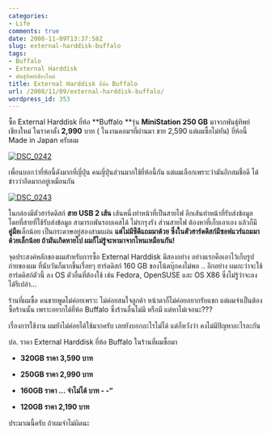```yaml
---
categories:
- Life
comments: true
date: 2008-11-09T13:37:58Z
slug: external-harddisk-buffalo
tags:
- Buffalo
- External Harddisk
- พันธุ์ทิพย์เชียงใหม่
title: External Harddisk ยี่ห้อ Buffalo
url: /2008/11/09/external-harddisk-buffalo/
wordpress_id: 353
---
```


ซื้อ External Harddisk ยี่ห้อ **Buffalo **รุ่น **MiniStation 250 GB** มาจากพันธุ์ทิพย์เชียงใหม่ ในราคาตั้ง **2,990** บาท ( ในงานคอมฯที่ผ่านมา ขาย 2,590 แต่ผมซื้อไม่ทัน) ยี่ห้อนี้ Made in Japan ครับผม



[![DSC_0242](http://www.armno.in.th/wp-content/uploads/2008/11/dsc-0242-thumb.jpg)](http://www.armno.in.th/wp-content/uploads/2008/11/dsc-0242.jpg)



เพื่อนบอกว่ายี่ห้อนี้ดังมากที่ญี่ปุ่น คนญี่ปุ่นส่วนมากใช้ยี่ห้อนี้กัน แต่ผมเลือกเพราะว่ามันถึกสมชื่อดี ได้ข่าวว่าอึดมากอยู่เหมือนกัน



[![DSC_0243](http://www.armno.in.th/wp-content/uploads/2008/11/dsc-0243-thumb.jpg)](http://www.armno.in.th/wp-content/uploads/2008/11/dsc-0243.jpg)



ในกล่องมีตัวฮาร์ดดิสก์ **สาย USB 2 เส้น** เส้นหนึ่งทำหน้าที่เป็นสายไฟ อีกเส้นทำหน้าที่รับส่งข้อมูล โดยที่สายที่ใช้รับส่งข้อมูล สามารถพันรอบเคสได้ ไม่รกรุงรัง ส่วนสายไฟ ต้องหาที่เก็บเอาเอง แล้วก็มี**คู่มือ**เล็กน้อย เป็นกระดาษอยู่สองสามแผ่น **แต่ไม่มีซีดีแถมมาด้วย ซึ่งในตัวฮาร์ดดิสก์มีซอฟแวร์แถมมาด้วยเล็กน้อย ถ้ามันเกิดหายไป ผมก็ไม่รู้จะหามาจากไหนเหมือนกัน!**



จุดประสงค์หลักของผมสำหรับการซื้อ External Harddisk มีสองอย่าง อย่างแรกคือเอาไว้เก็บรูปถ่ายของผม ที่นับวันก็มากขึ้นเรื่อยๆ ฮาร์ดดิสก์ 160 GB ของโน้ตบุ๊กคงไม่พอ .. อีกอย่าง ผมกะว่าจะใช้ฮาร์ดดิสก์ตัวนี้ ลง OS ตัวอื่นที่ต้องใช้ เช่น Fedora, OpenSUSE และ OS X86 ซึ่งไม่รู้ว่าจะลงได้รึเปล่า…



ร้านที่ผมซื้อ คนขายพูดไม่ค่อยเพราะ ไม่ค่อยสนใจลูกค้า หน้าตาก็ไม่ค่อยอยากรับแขก แต่ผมจำเป็นต้องซื้อร้านนั้น เพราะอยากได้ยี่ห้อ Buffalo ซึ่งร้านอื่นไม่มี หรือมี แต่หาไม่เจอนะ???



เรื่องการใช้งาน ผมยังไม่ค่อยได้ใช้มากครับ เลยยังบอกอะไรไม่ได้ แต่ก็หวังว่า คงไม่มีปัญหาอะไรละกัน





ปล. ราคา External Harddisk ยี่ห้อ Buffalo ในร้านที่ผมซื้อมา




  * **320GB ราคา 3,590 บาท**

  * **250GB ราคา 2,990 บาท**

  * **160GB ราคา … จำไม่ได้ บาท - -“**

  * **120GB ราคา 2,190 บาท**


ประมาณนี้ครับ ถ้าผมจำไม่ผิดนะ

